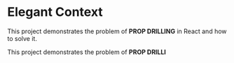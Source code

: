 # Elegant Context

This project demonstrates the problem of <b>PROP DRILLING</b> in React and how to solve it.

This project demonstrates the problem of <b>PROP DRILLI